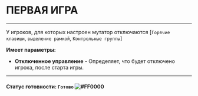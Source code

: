 # ПЕРВАЯ ИГРА

---

У игроков, для которых настроен мутатор отключаются [`Горячие клавиши`, `выделение рамкой`, `Контрольные группы`]

**Имеет параметры:**
* **Отключенное управление** - Определяет, что будет отключено игрока, после старта игры.

---
#### Статус готовности: `Готово` ![#FF0000](https://via.placeholder.com/15/00FF00/000000?text=+)